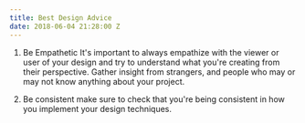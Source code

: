 ```yaml
---
title: Best Design Advice
date: 2018-06-04 21:28:00 Z
---
```


1. Be Empathetic
It's important to always empathize with the viewer or user of your design and try to understand what you're creating from their perspective. Gather insight from strangers, and people who may or may not know anything about your project.

2. Be consistent
make sure to check that you're being consistent in how you implement your design techniques.